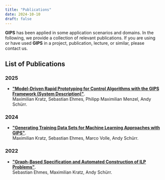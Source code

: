 ```yaml
---
title: "Publications"
date: 2024-10-10
draft: false
---
```


**GIPS** has been applied in some application scenarios and domains.
In the following, we provide a collection of relevant publications.
If you are using or have used **GIPS** in a project, publication, lecture, or similar, please contact us.

## List of Publications

### 2025
- [**"Model-Driven Rapid Prototyping for Control Algorithms with the GIPS Framework (System Description)"**](https://dx.doi.org/10.4204/EPTCS.417.9).\
Maximilian Kratz, Sebastian Ehmes, Philipp Maximilian Menzel, Andy Schürr.

### 2024
- [**"Generating Training Data Sets for Machine Learning Approaches with GIPS"**](https://link.springer.com/chapter/10.1007/978-3-031-71874-8_9).\
Maximilian Kratz, Sebastian Ehmes, Marco Volle, Andy Schürr.

### 2022
- [**"Graph-Based Specification and Automated Construction of ILP Problems"**](https://arxiv.org/abs/2212.11629v2).\
Sebastian Ehmes, Maximilian Kratz, Andy Schürr.
